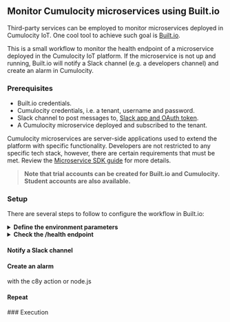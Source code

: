 ## Monitor Cumulocity microservices using Built.io

Third-party services can be employed to monitor microservices deployed in Cumulocity IoT. One cool tool to achieve such goal is [Built.io](https://www.built.io/).

This is a small workflow to monitor the health endpoint of a microservice deployed in the Cumulocity IoT platform. If the microservice is not up and running, Built.io will notify a Slack channel (e.g. a developers channel) and create an alarm in Cumulocity.

### Prerequisites

- Built.io credentials.
- Cumulocity credentials, i.e. a tenant, username and password.
- Slack channel to post messages to, [Slack app and OAuth token](https://slack.dev/node-slack-sdk/getting-started).
- A Cumulocity microservice deployed and subscribed to the tenant.

Cumulocity microservices are server-side applications used to extend the platform with specific functionality. Developers are not restricted to any specific tech stack, however, there are certain requirements that must be met. Review the [Microservice SDK guide](https://cumulocity.com/guides/microservice-sdk/introduction/) for more details.

> **Note that trial accounts can be created for Built.io and Cumulocity.<br>Student accounts are also available.**

### Setup

There are several steps to follow to configure the workflow in Built.io:

<details>
    <summary><b>Define the environment parameters</b></summary>

    Before adding actions to the workflow, the environment parameters shall be specified. Open the Workflow settings and add the following parameters (key/value pairs): username, password, server, microservice, trackerId.

    These parameters will be used to configure the different actions in the workflow.
</details>

<details>
    <summary><b>Check the /health endpoint</b></summary>
    <p></p>
</details>

####

#### Notify a Slack channel

#### Create an alarm

with the c8y action or node.js

#### Repeat

### Execution
